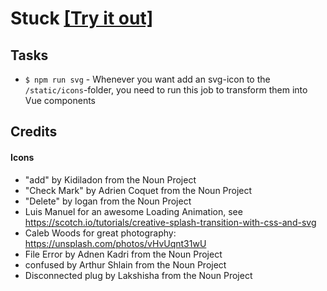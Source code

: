 # Stuck [[Try it out]](http://stuck.luhmann.me/)

## Tasks

- `$ npm run svg` - Whenever you want add an svg-icon to the `/static/icons`-folder, you need to run this job to transform them into
  Vue components

## Credits

#### Icons

- "add" by Kidiladon from the Noun Project
- "Check Mark" by Adrien Coquet from the Noun Project
- "Delete" by logan from the Noun Project
- Luis Manuel for an awesome Loading Animation, see https://scotch.io/tutorials/creative-splash-transition-with-css-and-svg
- Caleb Woods for great photography: https://unsplash.com/photos/vHvUqnt31wU
- File Error by Adnen Kadri from the Noun Project
- confused by Arthur Shlain from the Noun Project
- Disconnected plug by Lakshisha from the Noun Project
